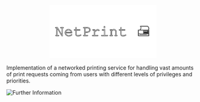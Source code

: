 <p align="center">
  <img src="https://github.com/Nizar1999/NetPrint/blob/main/screenshots/Banner.png" width = 55%; height=55% />
</p>


Implementation of a networked printing service for handling vast amounts of print requests coming from users with different levels of privileges and priorities.

![Further Information]("./NetPrint_Report.docx")
